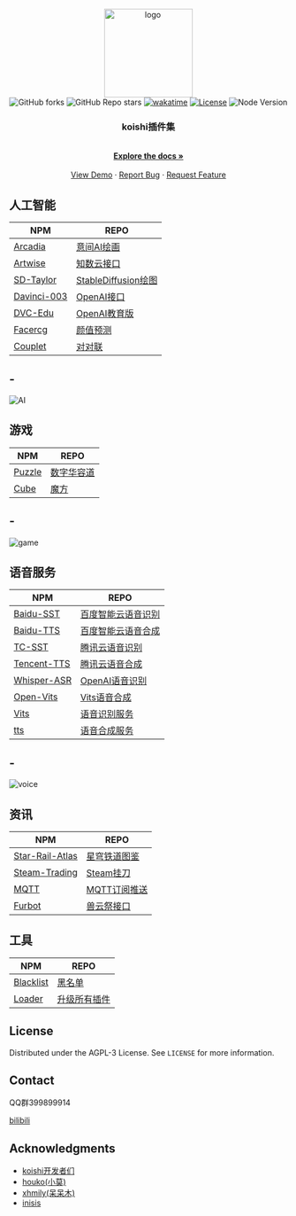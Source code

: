 <!-- PROJECT LOGO -->
<br />
<div align="center">
  <a href="https://github.com/initialencounter/mykoishi">
    <a href="https://koishi.chat/" target="_blank">
    <img width="160" src="https://koishi.chat/logo.png" alt="logo">
  </a>
  </a>
  <br>
<img alt="GitHub forks" src="https://img.shields.io/github/forks/initialencounter/mykoishi?style=social">
<img alt="GitHub Repo stars" src="https://img.shields.io/github/stars/initialencounter/mykoishi?style=social">
<a href="https://wakatime.com/badge/user/1fad1c74-8ddd-4cac-bfa5-df629d13f085/project/2e8687b6-2874-4e88-8337-20eed806f673"><img src="https://wakatime.com/badge/user/1fad1c74-8ddd-4cac-bfa5-df629d13f085/project/2e8687b6-2874-4e88-8337-20eed806f673.svg" alt="wakatime"></a>
<a href="https://github.com/initialencounter/mykoishi/blob/master/LICENSE"><img src="https://img.shields.io/github/license/initialencounter/mykoishi" alt="License"></a>
<img src="https://img.shields.io/badge/NodeJs-18-blue" alt="Node Version"></a>
<h3 align="center">koishi插件集</h3>
  <p align="center">
    <br />
    <a href="https://github.com/initialencounter/mykoishi"><strong>Explore the docs »</strong></a>
    <br />
    <br />
    <a href="https://github.com/initialencounter/mykoishi">View Demo</a>
    ·
    <a href="https://github.com/initialencounter/mykoishi/issues">Report Bug</a>
    ·
    <a href="https://github.com/initialencounter/mykoishi/issues">Request Feature</a>
  </p>
</div>

## 人工智能
| NPM | REPO |
| --- | --- |
| [Arcadia](https://www.npmjs.com/package/koishi-plugin-arcadia) | [意间AI绘画](https://github.com/initialencounter/mykoishi/tree/master/arcadia)|
| [Artwise](https://www.npmjs.com/package/koishi-plugin-artwise) | [知数云接口](https://github.com/initialencounter/mykoishi/tree/master/artwise) |
| [SD-Taylor](https://www.npmjs.com/package/koishi-plugin-sd-taylor) | [StableDiffusion绘图](https://github.com/initialencounter/mykoishi/tree/master/sd-taylor) |
| [Davinci-003](https://www.npmjs.com/package/koishi-plugin-davinci-003) | [OpenAI接口](https://github.com/initialencounter/mykoishi/tree/master/davinci-003) |
| [DVC-Edu](https://www.npmjs.com/package/koishi-plugin-dvc-edu) | [OpenAI教育版](https://github.com/initialencounter/mykoishi/tree/master/dvc-edu) |
| [Facercg](https://www.npmjs.com/package/koishi-plugin-facercg) | [颜值预测](https://github.com/initialencounter/mykoishi/tree/master/facercg) |
| [Couplet](https://www.npmjs.com/package/koishi-plugin-couplet) | [对对联](https://github.com/initialencounter/mykoishi/tree/master/couplet) |


## -
![AI](https://raw.githubusercontent.com/initialencounter/mykoishi/master/screenshot/AI.png)


## 游戏
| NPM | REPO |
| --- | --- |
| [Puzzle](https://www.npmjs.com/package/koishi-plugin-puzzle) | [数字华容道](https://github.com/initialencounter/mykoishi/tree/master/puzzle) |
| [Cube](https://www.npmjs.com/package/koishi-plugin-cube) | [魔方](https://github.com/initialencounter/mykoishi/tree/master/cube) |
## -
![game](https://raw.githubusercontent.com/initialencounter/mykoishi/master/screenshot/game.png)
## 语音服务
| NPM | REPO |
| --- | --- |
| [Baidu-SST](https://www.npmjs.com/package/koishi-plugin-baidu-sst) | [百度智能云语音识别](https://github.com/initialencounter/mykoishi/tree/master/baidu-sst) |
| [Baidu-TTS](https://www.npmjs.com/package/koishi-plugin-baidu-tts) | [百度智能云语音合成](https://github.com/initialencounter/mykoishi/tree/master/baidu-tts) |
| [TC-SST](https://www.npmjs.com/package/koishi-plugin-tc-sst) | [腾讯云语音识别](https://github.com/initialencounter/mykoishi/tree/master/tc-sst) |
| [Tencent-TTS](https://www.npmjs.com/package/koishi-plugin-tencent-tts) | [腾讯云语音合成](https://github.com/initialencounter/mykoishi/tree/master/tencent-tts) |
| [Whisper-ASR](https://www.npmjs.com/package/koishi-plugin-whisper-asr) | [OpenAI语音识别](https://github.com/initialencounter/mykoishi/tree/master/whisper-asr) |
| [Open-Vits](https://www.npmjs.com/package/koishi-plugin-open-vits) | [Vits语音合成](https://github.com/initialencounter/mykoishi/tree/master/open-vits) |
| [Vits](https://www.npmjs.com/package/@initencounter/vits) | [语音识别服务](https://github.com/initialencounter/mykoishi/tree/master/vits) |
| [tts](https://www.npmjs.com/package/@initencounter/sst) | [语音合成服务](https://github.com/initialencounter/mykoishi/tree/master/sst) |
## -
![voice](https://raw.githubusercontent.com/initialencounter/mykoishi/master/screenshot/voice.png)
## 资讯
| NPM | REPO |
| --- | --- |
| [Star-Rail-Atlas](https://www.npmjs.com/package/koishi-plugin-star-rail-atlas) | [星穹铁道图鉴](https://github.com/initialencounter/mykoishi/tree/master/star-rail-atlas) |
| [Steam-Trading](https://www.npmjs.com/package/koishi-plugin-steam-trading) | [Steam挂刀](https://github.com/initialencounter/mykoishi/tree/master/steam-trading) |
| [MQTT](https://www.npmjs.com/package/koishi-plugin-mqtt) | [MQTT订阅推送](https://github.com/initialencounter/mykoishi/tree/master/mqtt) |
| [Furbot](https://www.npmjs.com/package/koishi-plugin-furbot) | [兽云祭接口](https://github.com/initialencounter/mykoishi/tree/master/furbot) |

## 工具

| NPM | REPO |
| --- | --- |
| [Blacklist](https://www.npmjs.com/package/koishi-plugin-blacklist) | [黑名单](https://github.com/initialencounter/mykoishi/tree/master/blacklist) |
| [Loader](https://www.npmjs.com/package/koishi-plugin-loader) | [升级所有插件](https://github.com/initialencounter/mykoishi/tree/master/loader) |


<!-- LICENSE -->
## License

Distributed under the AGPL-3 License. See `LICENSE` for more information.



<!-- CONTACT -->
## Contact

QQ群399899914

[bilibili](https://space.bilibili.com/225995995)




<!-- ACKNOWLEDGMENTS -->
## Acknowledgments

* [koishi开发者们](https://koishi.chat/)
* [houko(小莫)](https://github.com/houko)
* [xhmily(呆呆木)](https://lucent.blog/)
* [inisis](https://github.com/inisis)
